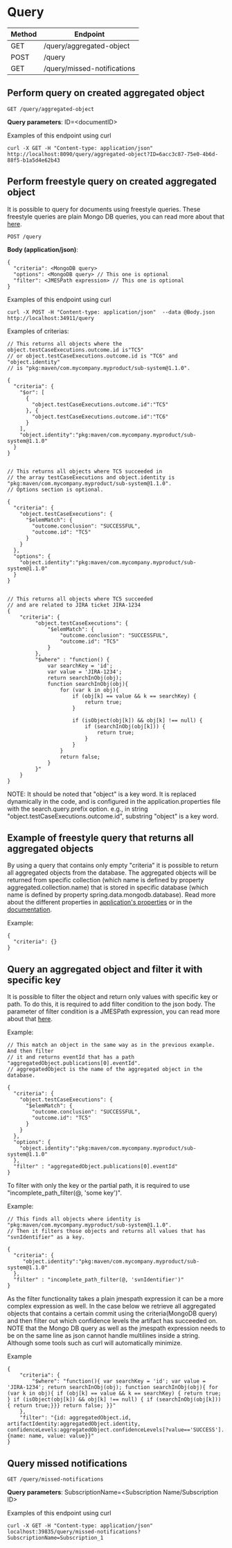 # Query

|Method|Endpoint                   |
|------|---------------------------|
|GET   |/query/aggregated-object   |
|POST  |/query                     |
|GET   |/query/missed-notifications|

## Perform query on created aggregated object
    GET /query/aggregated-object

**Query parameters**:
ID=\<documentID\>

Examples of this endpoint using curl

    curl -X GET -H "Content-type: application/json"  http://localhost:8090/query/aggregated-object?ID=6acc3c87-75e0-4b6d-88f5-b1a5d4e62b43

## Perform freestyle query on created aggregated object
It is possible to query for documents using freestyle queries. These freestyle
queries are plain Mongo DB queries, you can read more about that [here](https://docs.mongodb.com/manual/tutorial/query-documents/).

    POST /query

**Body (application/json)**:

    {
      "criteria": <MongoDB query>
      "options": <MongoDB query> // This one is optional
      "filter": <JMESPath expression> // This one is optional
    }

Examples of this endpoint using curl

    curl -X POST -H "Content-type: application/json"  --data @Body.json http://localhost:34911/query

Examples of criterias:

    // This returns all objects where the object.testCaseExecutions.outcome.id is"TC5"
    // or object.testCaseExecutions.outcome.id is "TC6" and "object.identity"
    // is "pkg:maven/com.mycompany.myproduct/sub-system@1.1.0".

    {
      "criteria": {
        "$or": [
          {
            "object.testCaseExecutions.outcome.id":"TC5"
          }, {
            "object.testCaseExecutions.outcome.id":"TC6"
          }
        ],
        "object.identity":"pkg:maven/com.mycompany.myproduct/sub-system@1.1.0"
      }
    }


    // This returns all objects where TC5 succeeded in
    // the array testCaseExecutions and object.identity is "pkg:maven/com.mycompany.myproduct/sub-system@1.1.0".
    // Options section is optional.

    {
      "criteria": {
        "object.testCaseExecutions": {
          "$elemMatch": {
            "outcome.conclusion": "SUCCESSFUL",
            "outcome.id": "TC5"
          }
        }
      },
      "options": {
        "object.identity":"pkg:maven/com.mycompany.myproduct/sub-system@1.1.0"
      }
    }


    // This returns all objects where TC5 succeeded
    // and are related to JIRA ticket JIRA-1234
    {
        "criteria": {
             "object.testCaseExecutions": {
                 "$elemMatch": {
                     "outcome.conclusion": "SUCCESSFUL",
                     "outcome.id": "TC5"
                 }
             },
             "$where" : "function() {
                 var searchKey = 'id';
                 var value = 'JIRA-1234';
                 return searchInObj(obj);
                 function searchInObj(obj){
                     for (var k in obj){
                         if (obj[k] == value && k == searchKey) {
                             return true;
                         }

                         if (isObject(obj[k]) && obj[k] !== null) {
                             if (searchInObj(obj[k])) {
                                 return true;
                             }
                         }
                     }
                     return false;
                 }
             }"
        }
    }

NOTE: It should be noted that "object" is a key word.  It is replaced
dynamically in the code, and is configured in the application.properties file with
the search.query.prefix option. e.g., in string "object.testCaseExecutions.outcome.id",
substring "object" is a key word.

## Example of freestyle query that returns all aggregated objects
By using a query that contains only empty "criteria" it is possible to return
all aggregated objects from the database. The aggregated objects will be
returned from specific collection (which name is defined by property
aggregated.collection.name) that is stored in specific database (which name is
defined by property spring.data.mongodb.database). Read more about the
different properties in [application's properties](https://github.com/Ericsson/eiffel-intelligence/blob/master/src/main/resources/application.properties)
or in the [documentation](https://github.com/eiffel-community/eiffel-intelligence/blob/master/wiki/markdown/configuration.md).

Example:

    {
      "criteria": {}
    }


## Query an aggregated object and filter it with specific key
It is possible to filter the object and return only values with specific key or
path. To do this, it is required to add filter condition to the json body. The
parameter of filter condition is a JMESPath expression, you can read more about
that [here](http://jmespath.org/tutorial.html#pipe-expressions).

Example:

    // This match an object in the same way as in the previous example. And then filter
    // it and returns eventId that has a path "aggregatedObject.publications[0].eventId".
    // aggregatedObject is the name of the aggregated object in the database.

    {
      "criteria": {
        "object.testCaseExecutions": {
          "$elemMatch": {
            "outcome.conclusion": "SUCCESSFUL",
            "outcome.id": "TC5"
          }
        }
      },
      "options": {
        "object.identity":"pkg:maven/com.mycompany.myproduct/sub-system@1.1.0"
      },
      "filter" : "aggregatedObject.publications[0].eventId"
    }


To filter with only the key or the partial path, it is required to use
"incomplete_path_filter(@, 'some key')".

Example:

    // This finds all objects where identity is "pkg:maven/com.mycompany.myproduct/sub-system@1.1.0".
    // Then it filters those objects and returns all values that has "svnIdentifier" as a key.

    {
      "criteria": {
         "object.identity":"pkg:maven/com.mycompany.myproduct/sub-system@1.1.0"
      },
      "filter" : "incomplete_path_filter(@, 'svnIdentifier')"
    }

As the filter functionality takes a plain jmespath expression it can be a more
complex expression as well. In the case below we retrieve all aggregated objects
that contains a certain commit using the criteria(MongoDB query) and then filter
out which confidence levels the artifact has succeeded on. NOTE that the Mongo
DB query as well as the jmespath expression needs to be on the same line as json
cannot handle multilines inside a string. Although some tools such as curl will
automatically minimize.

Example

    {
        "criteria": {
            "$where": "function(){ var searchKey = 'id'; var value = 'JIRA-1234'; return searchInObj(obj); function searchInObj(obj){ for (var k in obj){ if (obj[k] == value && k == searchKey) { return true;  } if (isObject(obj[k]) && obj[k] !== null) { if (searchInObj(obj[k])) { return true;}}} return false; }}"
        },
        "filter": "{id: aggregatedObject.id, artifactIdentity:aggregatedObject.identity, confidenceLevels:aggregatedObject.confidenceLevels[?value=='SUCCESS'].{name: name, value: value}}"
    }

## Query missed notifications
    GET /query/missed-notifications

**Query parameters**:
SubscriptionName=<Subscription Name/Subscription ID>

Examples of this endpoint using curl

    curl -X GET -H "Content-type: application/json" localhost:39835/query/missed-notifications?SubscriptionName=Subscription_1

